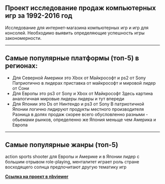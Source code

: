## Проект исследование продаж компьютерных игр за 1992-2016 год
Исследование для интернет-магазина компьютерных игр и игр для консолей. Необходимо выявить определяющие успешность игры закономерности.
______________________________________________
## Самые популярные платформы (топ-5) в регионах:
- Для Северной Америки это Xbox от Майкрософт и ps2 от Sony Патриотично в лидерах приставка от майкрософт и мировой лидер от Сони
- Для Европы это ps3 от Sony и Xbox от Майкрософт Здесь картина аналогичная мировые лидеры лидеры и тут впереди
- Для Японии это Ds от Нинтендо и ps3 от Sony В патриотичной Японии логично лидируют продукты местного производителя Разница в долях продаж скорее всего обусловленно разными - обьемами рынков, определенно же Япония меньще чем Америка и Европа
________________________________________________
## Самые популярные жанры (топ-5)
action sports shooter для Европы и Америке и в Японии лидер с большим отрывом role-playing, менталитет играет роль стране восходящего солнца предпочитают другую тематику игр

[**Ссылка на проект в nbviewer**](https://nbviewer.jupyter.org/github/konicaRu/i_am_data_analyst/blob/master/4_complete_project_1/complete_project_1_computer%20games.ipynb)
